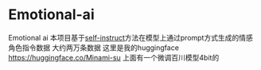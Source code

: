 # Emotional-ai
Emotional ai
本项目基于[self-instruct](https://github.com/yizhongw/self-instruct)方法在模型上通过prompt方式生成的情感角色指令数据
大约两万条数据
这里是我的huggingface https://huggingface.co/Minami-su
上面有一个微调百川模型4bit的
